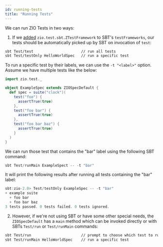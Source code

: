 ```yaml
---
id: running-tests
title: "Running Tests"
---
```


We can run ZIO Tests in two ways:

1. If we [added](installation.md) `zio.test.sbt.ZTestFramework` to SBT's `testFrameworks`, our tests should be automatically picked up by SBT on invocation of `test`:

```bash
sbt Test/test                      // run all tests
sbt Test/testOnly HelloWorldSpec   // run a specific test
```

To run a specific test by their labels, we can use the `-t "<label>"` option. Assume we have multiple tests like the below:

```scala mdoc:compile-only
import zio.test._

object ExampleSpec extends ZIOSpecDefault {
  def spec = suite("clock")(
    test("foo") {
      assertTrue(true)
    },
    test("foo bar") {
      assertTrue(true)
    },
    test("foo bar baz") {
      assertTrue(true)
    }
  )
}
```

We can run those test that contains the "bar" label using the following SBT command:

```scala
sbt Test/runMain ExampleSpect -- -t "bar"
```

It will print the following results after running all tests containing the "bar" label:

```scala
sbt:zio-2.0> Test/testOnly ExampleSpec -- -t "bar"
+ example suite
  + foo bar
  + foo bar baz
3 tests passed. 0 tests failed. 0 tests ignored.
```

2. However, if we're not using SBT or have some other special needs, the `ZIOSpecDefault` has a `main` method which can be invoked directly or with SBTs `Test/run` or `Test/runMain` commands:

```bash
sbt Test/run                       // prompt to choose which test to run
sbt Test/runMain HelloWorldSpec    // run a specific test
```
